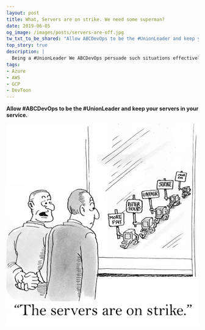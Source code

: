 ```yaml
---
layout: post
title: What, Servers are on strike. We need some superman?
date: 2019-06-05
og_image: /images/posts/servers-are-off.jpg
tw_txt_to_be_shared: "Allow ABCDevOps to be the #UnionLeader and keep your servers in your service. Happy #DevOps, #AWS, #Azure, #Cloud, #Google, #GCP."
top_story: true
description: |
  Being a #UnionLeader We ABCDevOps persuade such situations effectively. Allow us to keep your service running.
tags:
- Azure
- AWS
- GCP
- DevToon
---
```


**Allow #ABCDevOps to be the #UnionLeader and keep your servers in your service.**

![Where are you going? Our clients are still in queue.](/images/posts/servers-are-off.jpg)